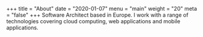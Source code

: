 +++
title = "About"
date = "2020-01-07"
menu = "main"
weight = "20"
meta = "false"
+++
Software Architect based in Europe. I work with a range of technologies covering cloud computing, web applications and mobile applications.